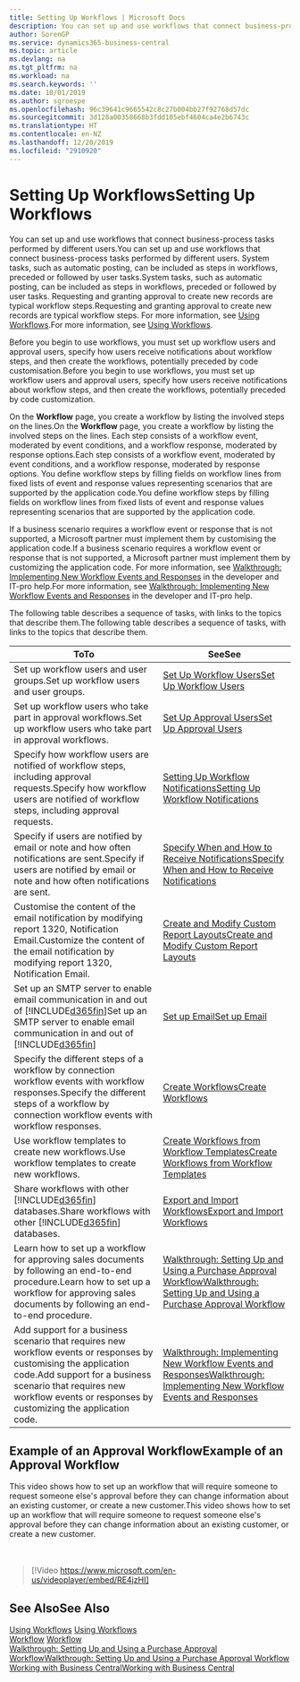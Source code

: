 ```yaml
---
title: Setting Up Workflows | Microsoft Docs
description: You can set up and use workflows that connect business-process tasks performed by different users. System tasks, such as automatic posting, can be included as steps in workflows, preceded or followed by user tasks. Requesting and granting approval to create new records are typical workflow steps.
author: SorenGP
ms.service: dynamics365-business-central
ms.topic: article
ms.devlang: na
ms.tgt_pltfrm: na
ms.workload: na
ms.search.keywords: ''
ms.date: 10/01/2019
ms.author: sgroespe
ms.openlocfilehash: 96c39641c9665542c8c27b004bb27f92768d57dc
ms.sourcegitcommit: 3d128a00358668b3fdd105ebf4604ca4e2b6743c
ms.translationtype: HT
ms.contentlocale: en-NZ
ms.lasthandoff: 12/20/2019
ms.locfileid: "2910920"
---
```

# <a name="setting-up-workflows"></a><span data-ttu-id="d32b7-105">Setting Up Workflows</span><span class="sxs-lookup"><span data-stu-id="d32b7-105">Setting Up Workflows</span></span>
<span data-ttu-id="d32b7-106">You can set up and use workflows that connect business-process tasks performed by different users.</span><span class="sxs-lookup"><span data-stu-id="d32b7-106">You can set up and use workflows that connect business-process tasks performed by different users.</span></span> <span data-ttu-id="d32b7-107">System tasks, such as automatic posting, can be included as steps in workflows, preceded or followed by user tasks.</span><span class="sxs-lookup"><span data-stu-id="d32b7-107">System tasks, such as automatic posting, can be included as steps in workflows, preceded or followed by user tasks.</span></span> <span data-ttu-id="d32b7-108">Requesting and granting approval to create new records are typical workflow steps.</span><span class="sxs-lookup"><span data-stu-id="d32b7-108">Requesting and granting approval to create new records are typical workflow steps.</span></span> <span data-ttu-id="d32b7-109">For more information, see [Using Workflows](across-use-workflows.md).</span><span class="sxs-lookup"><span data-stu-id="d32b7-109">For more information, see [Using Workflows](across-use-workflows.md).</span></span>  

 <span data-ttu-id="d32b7-110">Before you begin to use workflows, you must set up workflow users and approval users, specify how users receive notifications about workflow steps, and then create the workflows, potentially preceded by code customisation.</span><span class="sxs-lookup"><span data-stu-id="d32b7-110">Before you begin to use workflows, you must set up workflow users and approval users, specify how users receive notifications about workflow steps, and then create the workflows, potentially preceded by code customization.</span></span>  

 <span data-ttu-id="d32b7-111">On the **Workflow** page, you create a workflow by listing the involved steps on the lines.</span><span class="sxs-lookup"><span data-stu-id="d32b7-111">On the **Workflow** page, you create a workflow by listing the involved steps on the lines.</span></span> <span data-ttu-id="d32b7-112">Each step consists of a workflow event, moderated by event conditions, and a workflow response, moderated by response options.</span><span class="sxs-lookup"><span data-stu-id="d32b7-112">Each step consists of a workflow event, moderated by event conditions, and a workflow response, moderated by response options.</span></span> <span data-ttu-id="d32b7-113">You define workflow steps by filling fields on workflow lines from fixed lists of event and response values representing scenarios that are supported by the application code.</span><span class="sxs-lookup"><span data-stu-id="d32b7-113">You define workflow steps by filling fields on workflow lines from fixed lists of event and response values representing scenarios that are supported by the application code.</span></span>  

 <span data-ttu-id="d32b7-114">If a business scenario requires a workflow event or response that is not supported, a Microsoft partner must implement them by customising the application code.</span><span class="sxs-lookup"><span data-stu-id="d32b7-114">If a business scenario requires a workflow event or response that is not supported, a Microsoft partner must implement them by customizing the application code.</span></span> <span data-ttu-id="d32b7-115">For more information, see [Walkthrough: Implementing New Workflow Events and Responses](/dynamics-nav/Walkthrough--Implementing-New-Workflow-Events-and-Responses) in the developer and IT-pro help.</span><span class="sxs-lookup"><span data-stu-id="d32b7-115">For more information, see [Walkthrough: Implementing New Workflow Events and Responses](/dynamics-nav/Walkthrough--Implementing-New-Workflow-Events-and-Responses) in the developer and IT-pro help.</span></span>

 <span data-ttu-id="d32b7-116">The following table describes a sequence of tasks, with links to the topics that describe them.</span><span class="sxs-lookup"><span data-stu-id="d32b7-116">The following table describes a sequence of tasks, with links to the topics that describe them.</span></span>  

|<span data-ttu-id="d32b7-117">**To**</span><span class="sxs-lookup"><span data-stu-id="d32b7-117">**To**</span></span>|<span data-ttu-id="d32b7-118">**See**</span><span class="sxs-lookup"><span data-stu-id="d32b7-118">**See**</span></span>|  
|------------|-------------|  
|<span data-ttu-id="d32b7-119">Set up workflow users and user groups.</span><span class="sxs-lookup"><span data-stu-id="d32b7-119">Set up workflow users and user groups.</span></span>|[<span data-ttu-id="d32b7-120">Set Up Workflow Users</span><span class="sxs-lookup"><span data-stu-id="d32b7-120">Set Up Workflow Users</span></span>](across-how-to-set-up-workflow-users.md)|  
|<span data-ttu-id="d32b7-121">Set up workflow users who take part in approval workflows.</span><span class="sxs-lookup"><span data-stu-id="d32b7-121">Set up workflow users who take part in approval workflows.</span></span>|[<span data-ttu-id="d32b7-122">Set Up Approval Users</span><span class="sxs-lookup"><span data-stu-id="d32b7-122">Set Up Approval Users</span></span>](across-how-to-set-up-approval-users.md)|  
|<span data-ttu-id="d32b7-123">Specify how workflow users are notified of workflow steps, including approval requests.</span><span class="sxs-lookup"><span data-stu-id="d32b7-123">Specify how workflow users are notified of workflow steps, including approval requests.</span></span>|[<span data-ttu-id="d32b7-124">Setting Up Workflow Notifications</span><span class="sxs-lookup"><span data-stu-id="d32b7-124">Setting Up Workflow Notifications</span></span>](across-setting-up-workflow-notifications.md)|  
|<span data-ttu-id="d32b7-125">Specify if users are notified by email or note and how often notifications are sent.</span><span class="sxs-lookup"><span data-stu-id="d32b7-125">Specify if users are notified by email or note and how often notifications are sent.</span></span>|[<span data-ttu-id="d32b7-126">Specify When and How to Receive Notifications</span><span class="sxs-lookup"><span data-stu-id="d32b7-126">Specify When and How to Receive Notifications</span></span>](across-how-to-specify-when-and-how-to-receive-notifications.md)|  
|<span data-ttu-id="d32b7-127">Customise the content of the email notification by modifying report 1320, Notification Email.</span><span class="sxs-lookup"><span data-stu-id="d32b7-127">Customize the content of the email notification by modifying report 1320, Notification Email.</span></span>|[<span data-ttu-id="d32b7-128">Create and Modify Custom Report Layouts</span><span class="sxs-lookup"><span data-stu-id="d32b7-128">Create and Modify Custom Report Layouts</span></span>](ui-how-create-custom-report-layout.md)|  
|<span data-ttu-id="d32b7-129">Set up an SMTP server to enable email communication in and out of [!INCLUDE[d365fin](includes/d365fin_md.md)]</span><span class="sxs-lookup"><span data-stu-id="d32b7-129">Set up an SMTP server to enable email communication in and out of [!INCLUDE[d365fin](includes/d365fin_md.md)]</span></span>|[<span data-ttu-id="d32b7-130">Set up Email</span><span class="sxs-lookup"><span data-stu-id="d32b7-130">Set up Email</span></span>](admin-how-setup-email.md)|
|<span data-ttu-id="d32b7-131">Specify the different steps of a workflow by connection workflow events with workflow responses.</span><span class="sxs-lookup"><span data-stu-id="d32b7-131">Specify the different steps of a workflow by connection workflow events with workflow responses.</span></span>|[<span data-ttu-id="d32b7-132">Create Workflows</span><span class="sxs-lookup"><span data-stu-id="d32b7-132">Create Workflows</span></span>](across-how-to-create-workflows.md)|  
|<span data-ttu-id="d32b7-133">Use workflow templates to create new workflows.</span><span class="sxs-lookup"><span data-stu-id="d32b7-133">Use workflow templates to create new workflows.</span></span>|[<span data-ttu-id="d32b7-134">Create Workflows from Workflow Templates</span><span class="sxs-lookup"><span data-stu-id="d32b7-134">Create Workflows from Workflow Templates</span></span>](across-how-to-create-workflows-from-workflow-templates.md)|  
|<span data-ttu-id="d32b7-135">Share workflows with other [!INCLUDE[d365fin](includes/d365fin_md.md)] databases.</span><span class="sxs-lookup"><span data-stu-id="d32b7-135">Share workflows with other [!INCLUDE[d365fin](includes/d365fin_md.md)] databases.</span></span>|[<span data-ttu-id="d32b7-136">Export and Import Workflows</span><span class="sxs-lookup"><span data-stu-id="d32b7-136">Export and Import Workflows</span></span>](across-how-to-export-and-import-workflows.md)|  
|<span data-ttu-id="d32b7-137">Learn how to set up a workflow for approving sales documents by following an end-to-end procedure.</span><span class="sxs-lookup"><span data-stu-id="d32b7-137">Learn how to set up a workflow for approving sales documents by following an end-to-end procedure.</span></span>|[<span data-ttu-id="d32b7-138">Walkthrough: Setting Up and Using a Purchase Approval Workflow</span><span class="sxs-lookup"><span data-stu-id="d32b7-138">Walkthrough: Setting Up and Using a Purchase Approval Workflow</span></span>](walkthrough-setting-up-and-using-a-purchase-approval-workflow.md)|  
|<span data-ttu-id="d32b7-139">Add support for a business scenario that requires new workflow events or responses by customising the application code.</span><span class="sxs-lookup"><span data-stu-id="d32b7-139">Add support for a business scenario that requires new workflow events or responses by customizing the application code.</span></span>|[<span data-ttu-id="d32b7-140">Walkthrough: Implementing New Workflow Events and Responses</span><span class="sxs-lookup"><span data-stu-id="d32b7-140">Walkthrough: Implementing New Workflow Events and Responses</span></span>](/dynamics-nav/Walkthrough--Implementing-New-Workflow-Events-and-Responses)|  

## <a name="example-of-an-approval-workflow"></a><span data-ttu-id="d32b7-141">Example of an Approval Workflow</span><span class="sxs-lookup"><span data-stu-id="d32b7-141">Example of an Approval Workflow</span></span>
<span data-ttu-id="d32b7-142">This video shows how to set up an workflow that will require someone to request someone else's approval before they can change information about an existing customer, or create a new customer.</span><span class="sxs-lookup"><span data-stu-id="d32b7-142">This video shows how to set up an workflow that will require someone to request someone else's approval before they can change information about an existing customer, or create a new customer.</span></span>  
<br><br>  

> [!Video https://www.microsoft.com/en-us/videoplayer/embed/RE4jzHI]

## <a name="see-also"></a><span data-ttu-id="d32b7-143">See Also</span><span class="sxs-lookup"><span data-stu-id="d32b7-143">See Also</span></span>  
 <span data-ttu-id="d32b7-144">[Using Workflows](across-use-workflows.md) </span><span class="sxs-lookup"><span data-stu-id="d32b7-144">[Using Workflows](across-use-workflows.md) </span></span>  
 <span data-ttu-id="d32b7-145">[Workflow](across-workflow.md) </span><span class="sxs-lookup"><span data-stu-id="d32b7-145">[Workflow](across-workflow.md) </span></span>  
 [<span data-ttu-id="d32b7-146">Walkthrough: Setting Up and Using a Purchase Approval Workflow</span><span class="sxs-lookup"><span data-stu-id="d32b7-146">Walkthrough: Setting Up and Using a Purchase Approval Workflow</span></span>](walkthrough-setting-up-and-using-a-purchase-approval-workflow.md)  
 [<span data-ttu-id="d32b7-147">Working with Business Central</span><span class="sxs-lookup"><span data-stu-id="d32b7-147">Working with Business Central</span></span>](ui-work-product.md)
